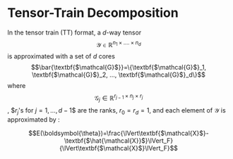 # Tensor-Train Decomposition

In the tensor train (TT) format, a $d$-way tensor $$\textbf{$\mathcal{Y}$} \in \mathbb{R}^{n_1\times .... \times n_d}$$ is approximated with a set of $d$ cores $$\bar{\textbf{$\mathcal{G}$}}=\{\textbf{$\mathcal{G}$}_1, \textbf{$\mathcal{G}$}_2, ..., \textbf{$\mathcal{G}$}_d\}$$ where $$\textbf{$\mathcal{G}$}_j \in \mathbb{R}^{r_{j-1}\times n_j \times r_{j}}$$ , $$r_j$'s for $j=1,...,d-1$$ are the ranks, $r_0=r_d=1$, and each element of $\textbf{$\mathcal{Y}$}$ is approximated by :


$$E(\boldsymbol{\theta})=\frac{\lVert\textbf{$\mathcal{X}$}-\textbf{$\hat{\mathcal{X}}$}\lVert_F}{\lVert\textbf{$\mathcal{X}$}\lVert_F}$$
